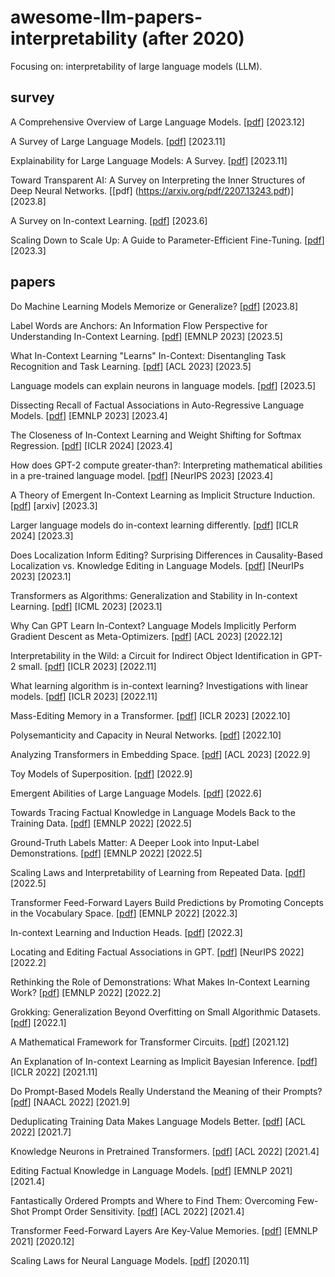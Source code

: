 # awesome-llm-papers-interpretability (after 2020)
Focusing on: interpretability of large language models (LLM).

## survey
A Comprehensive Overview of Large Language Models. \[[pdf](https://arxiv.org/pdf/2307.06435.pdf)\]  \[2023.12\]

A Survey of Large Language Models. \[[pdf](https://arxiv.org/pdf/2303.18223.pdf)\]  \[2023.11\]

Explainability for Large Language Models: A Survey. \[[pdf](https://arxiv.org/pdf/2309.01029.pdf)\]  \[2023.11\]

Toward Transparent AI: A Survey on Interpreting the Inner Structures of Deep Neural Networks. \[[pdf]
(https://arxiv.org/pdf/2207.13243.pdf)\]  \[2023.8\]

A Survey on In-context Learning. \[[pdf](https://arxiv.org/pdf/2301.00234.pdf)\]  \[2023.6\]

Scaling Down to Scale Up: A Guide to Parameter-Efficient Fine-Tuning. \[[pdf](https://arxiv.org/pdf/2303.15647.pdf)\]  \[2023.3\]


## papers
Do Machine Learning Models Memorize or Generalize? \[[pdf](https://pair.withgoogle.com/explorables/grokking/)\] \[2023.8\]

Label Words are Anchors: An Information Flow Perspective for Understanding In-Context Learning. \[[pdf](https://arxiv.org/pdf/2305.14160.pdf)\] \[EMNLP 2023\] \[2023.5\]

What In-Context Learning "Learns" In-Context: Disentangling Task Recognition and Task Learning. \[[pdf](https://arxiv.org/pdf/2305.09731.pdf)\] \[ACL 2023\] \[2023.5\]

Language models can explain neurons in language models. \[[pdf](https://openai.com/research/language-models-can-explain-neurons-in-language-models)\] \[2023.5\]

Dissecting Recall of Factual Associations in Auto-Regressive Language Models. \[[pdf](https://arxiv.org/pdf/2304.14767.pdf)\] \[EMNLP 2023\] \[2023.4\]

The Closeness of In-Context Learning and Weight Shifting for Softmax Regression. \[[pdf](https://arxiv.org/pdf/2304.13276.pdf)\] \[ICLR 2024\] \[2023.4\]

How does GPT-2 compute greater-than?: Interpreting mathematical abilities in a pre-trained language model. \[[pdf](https://arxiv.org/pdf/2305.00586.pdf)\] \[NeurIPS 2023\] \[2023.4\]

A Theory of Emergent In-Context Learning as Implicit Structure Induction. \[[pdf](https://arxiv.org/pdf/2303.07971.pdf)\] \[arxiv\] \[2023.3\]

Larger language models do in-context learning differently. \[[pdf](https://arxiv.org/pdf/2303.03846.pdf)\] \[ICLR 2024\] \[2023.3\]

Does Localization Inform Editing? Surprising Differences in Causality-Based Localization vs. Knowledge Editing in Language Models. \[[pdf](https://arxiv.org/pdf/2301.04213.pdf)\] \[NeurIPs 2023\] \[2023.1\]

Transformers as Algorithms: Generalization and Stability in In-context Learning. \[[pdf](https://arxiv.org/pdf/2301.07067.pdf)\] \[ICML 2023\] \[2023.1\]

Why Can GPT Learn In-Context? Language Models Implicitly Perform Gradient Descent as Meta-Optimizers. \[[pdf](https://arxiv.org/pdf/2212.10559.pdf)\] \[ACL 2023\] \[2022.12\]

Interpretability in the Wild: a Circuit for Indirect Object Identification in GPT-2 small. \[[pdf](https://arxiv.org/pdf/2211.00593.pdf)\] \[ICLR 2023\] \[2022.11\]

What learning algorithm is in-context learning? Investigations with linear models. \[[pdf](https://arxiv.org/pdf/2211.15661.pdf)\] \[ICLR 2023\] \[2022.11\]

Mass-Editing Memory in a Transformer. \[[pdf](https://arxiv.org/pdf/2210.07229.pdf)\] \[ICLR 2023\] \[2022.10\]

Polysemanticity and Capacity in Neural Networks. \[[pdf](https://arxiv.org/pdf/2210.01892.pdf)\] \[2022.10\]

Analyzing Transformers in Embedding Space. \[[pdf](https://arxiv.org/pdf/2209.02535.pdf)\] \[ACL 2023\] \[2022.9\]

Toy Models of Superposition. \[[pdf](https://transformer-circuits.pub/2022/toy_model/index.html)\] \[2022.9\]

Emergent Abilities of Large Language Models. \[[pdf](https://arxiv.org/pdf/2206.07682.pdf)\] \[2022.6\]

Towards Tracing Factual Knowledge in Language Models Back to the Training Data. \[[pdf](https://arxiv.org/pdf/2205.11482.pdf)\] \[EMNLP 2022\] \[2022.5\]

Ground-Truth Labels Matter: A Deeper Look into Input-Label Demonstrations. \[[pdf](https://arxiv.org/pdf/2205.12685.pdf)\] \[EMNLP 2022\] \[2022.5\]

Scaling Laws and Interpretability of Learning from Repeated Data. \[[pdf](https://arxiv.org/pdf/2205.10487.pdf)\] \[2022.5\]

Transformer Feed-Forward Layers Build Predictions by Promoting Concepts in the Vocabulary Space. \[[pdf](https://arxiv.org/pdf/2203.14680.pdf)\] \[EMNLP 2022\] \[2022.3\]

In-context Learning and Induction Heads. \[[pdf](https://transformer-circuits.pub/2022/in-context-learning-and-induction-heads/index.html)\] \[2022.3\]

Locating and Editing Factual Associations in GPT. \[[pdf](https://arxiv.org/pdf/2202.05262.pdf)\] \[NeurIPS 2022\] \[2022.2\]

Rethinking the Role of Demonstrations: What Makes In-Context Learning Work? \[[pdf](https://arxiv.org/pdf/2202.12837.pdf)\] \[EMNLP 2022\] \[2022.2\]

Grokking: Generalization Beyond Overfitting on Small Algorithmic Datasets. \[[pdf](https://arxiv.org/pdf/2201.02177.pdf)\] \[2022.1\]

A Mathematical Framework for Transformer Circuits. \[[pdf](https://transformer-circuits.pub/2021/framework/index.html)\] \[2021.12\]

An Explanation of In-context Learning as Implicit Bayesian Inference. \[[pdf](https://arxiv.org/pdf/2104.08696.pdf)\] \[ICLR 2022\] \[2021.11\]

Do Prompt-Based Models Really Understand the Meaning of their Prompts? \[[pdf](https://arxiv.org/pdf/2109.01247.pdf)\] \[NAACL 2022\] \[2021.9\]

Deduplicating Training Data Makes Language Models Better. \[[pdf](https://arxiv.org/pdf/2107.06499.pdf)\] \[ACL 2022\] \[2021.7\]

Knowledge Neurons in Pretrained Transformers. \[[pdf](https://arxiv.org/pdf/2104.08696.pdf)\] \[ACL 2022\] \[2021.4\]

Editing Factual Knowledge in Language Models. \[[pdf](https://arxiv.org/pdf/2104.08164.pdf)\] \[EMNLP 2021\] \[2021.4\]

Fantastically Ordered Prompts and Where to Find Them: Overcoming Few-Shot Prompt Order Sensitivity. \[[pdf](https://arxiv.org/pdf/2104.08786.pdf)\] \[ACL 2022\] \[2021.4\]

Transformer Feed-Forward Layers Are Key-Value Memories. \[[pdf](https://arxiv.org/pdf/2012.14913.pdf)\] \[EMNLP 2021\] \[2020.12\]

Scaling Laws for Neural Language Models. \[[pdf](https://arxiv.org/pdf/2001.08361.pdf)\] \[2020.11\]

